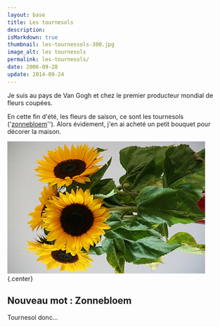 ```yaml
---
layout: base
title: Les tournesols
description: 
isMarkdown: true
thumbnail: les-tournessols-300.jpg
image_alt: les tournesols
permalink: les-tournesols/
date: 2006-09-28
update: 2014-09-24
---
```




Je suis au pays de Van Gogh et chez le premier producteur mondial de fleurs coupées. 

En cette fin d'été, les fleurs de saison, ce sont les tournesols ('[zonnebloem](http://www.zonnebloem.nl/index.cfm)''). Alors évidement, j'en ai acheté un petit bouquet pour décorer la maison.

![les tournesols](les-tournessols-300.jpg){.center}

## Nouveau mot : Zonnebloem

Tournesol donc...